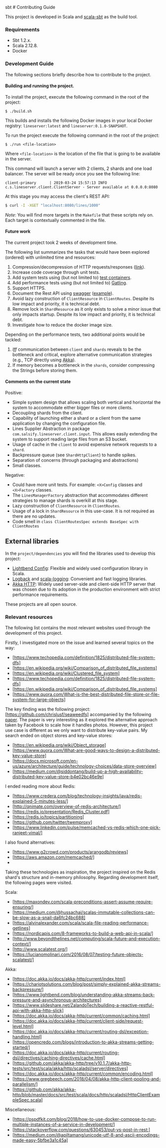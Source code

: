 sbt # Contributing Guide

This project is developed in Scala and [scala-sbt](https://www.scala-sbt.org/) as the build tool.

### Requirements

* Sbt 1.2.x.
* Scala 2.12.8.
* Docker

### Development Guide

The following sections briefly describe how to contribute to the project.

#### Building and running the project.

To install the project, execute the following command in the root of the project:

```
$ ./build.sh
```

This builds and installs the following Docker images in your local Docker registry: `lineserver:latest` and 
`lineserver:0.1.0-SNAPSHOT`.

To run the project execute the following command in the root of the project:
```
$ ./run <file-location>
```

Where `<file-location>` is the location of the file that is going to be available in the server.

This command will launch a server with 2 clients, 2 shards and one load balancer. The server will be ready once you see
the following line:

```
client-primary      | 2019-03-24 15:57:13 INFO  c.s.lineserver.client.ClientServer - Server available at 0.0.0.0:8080
```

At this stage you may access the client's REST API:

```bash
$ curl -I -XGET "localhost:8080/lines/1000"
```

*Note*: You will find more targets in the `Makefile` that these scripts rely on. Each target is contextually commented
in the file.

#### Future work

The current project took 2 weeks of development time. 

The following list summarizes the tasks that would have been explored (ordered) with unlimited time and resources:
1. Compression/decompression of HTTP requests/responses ([link](https://doc.akka.io/docs/akka-http/current/common/encoding.html)).
2. Increase code coverage through unit tests.
3. Add system tests using (but not limited to) [test containers](https://www.testcontainers.org/).
4. Add performance tests using (but not limited to) [Gatling](https://gatling.io/).
5. Support HTTPS.
6. Document the Rest API using [swagger](https://swagger.io/) ([example](https://blog.knoldus.com/swagger-ui-with-akka-http/)).
7. Avoid lazy construction of `ClientResource` in `ClientRoutes`. Despite its low impact and priority, it is technical debt.
8. Remove lock in `ShardResource` as it only exists to solve a minor issue that only impacts startup. 
   Despite its low impact and priority, it is technical debt.
9. Investigate how to reduce the docker image size.

Depending on the performance tests, two additional points would be tackled:
1. *Iff* communication between `client` and `shards` reveals to be the bottleneck and critical, explore alternative
   communication strategies (e.g., TCP directly using [Akka](https://doc.akka.io/docs/akka/2.5/io-tcp.html)). 
2. If memory becomes a bottleneck in the `shards`, consider compressing the Strings before storing them.

#### Comments on the current state

Positive: 
* Simple system design that allows scaling both vertical and horizontal the system to accommodate either bigger files
  or more clients.
* Decoupling shards from the client.
* Capability of launching either a shard or a client from the same application by changing the configuration file.
* Lines Supplier Abstraction in package `com.salsify.lineserver.client.input`. This allows easily extending the system
  to support reading large files from an S3 bucket.
* Usage of cache in the `client` to avoid expensive network requests to a `shard`.
* Backpressure queue (see `ShardHttpClient`) to handle spikes.
* Separation of concerns (through packaging and abstractions)
* Small classes.

Negative:
* Could have more unit tests. For example: `<X>Config` classes and `<X>Factory` classes.
* The `LinesManagerFactory` abstraction that accommodates different strategies to manage shards is overkill at this stage.
* Lazy construction of `ClientResource` in `ClientRoutes`.
* Usage of a lock in `ShardResource` in this use-case. It is not required as there are no updates.
* Code smell in `class ClientRoutesSpec extends BaseSpec with ClientRoutes`

## External libraries

In the `project/dependencies` you will find the libraries used to develop this project:

* [Lightbend Config](https://github.com/lightbend/config): Flexible and widely used configuration library in Scala.
* [Logback](https://logback.qos.ch/) and [scala-logging](https://github.com/lightbend/scala-logging): Convenient and fast
  logging libraries.
* [Akka HTTP](https://doc.akka.io/docs/akka-http/current/): Widely used server-side and client-side HTTP server that was
  chosen due to its adoption in the production environment with strict performance requirements.

These projects are all open source.


### Relevant resources

The following list contains the most relevant websites used through the development of this project.

Firstly, I investigated more on the issue and learned several topics on the way:
* [https://www.techopedia.com/definition/1825/distributed-file-system-dfs]
* [https://en.wikipedia.org/wiki/Comparison_of_distributed_file_systems]
* [https://en.wikipedia.org/wiki/Clustered_file_system]
* [https://www.techopedia.com/definition/1825/distributed-file-system-dfs]
* [https://en.wikipedia.org/wiki/Comparison_of_distributed_file_systems]
* [https://www.quora.com/What-is-the-best-distributed-file-store-or-file-system-for-large-objects]

The key finding was the following project: [https://github.com/chrislusf/seaweedfs] accompanied by the following 
[paper](https://www.usenix.org/legacy/event/osdi10/tech/full_papers/Beaver.pdf). The paper is very interesting as it
explored the alternative approach taken by Facebook to scale how it handles photos. However, this project use case is
different as we only want to distribute key-value pairs. My search ended on object stores and key-value stores:
* [https://en.wikipedia.org/wiki/Object_storage]
* [https://www.quora.com/What-are-good-ways-to-design-a-distributed-key-value-store]
* [https://docs.microsoft.com/en-us/azure/architecture/guide/technology-choices/data-store-overview]
* [https://medium.com/@siddontang/build-up-a-high-availability-distributed-key-value-store-b4e02bc46e9e]

I ended reading more about Redis:
* [https://www.credera.com/blog/technology-insights/java/redis-explained-5-minutes-less/]
* [http://qnimate.com/overview-of-redis-architecture/]
* [https://redis.io/presentation/Redis_Cluster.pdf]
* [https://redis.io/topics/partitioning]
* [https://github.com/twitter/twemproxy]
* [https://www.linkedin.com/pulse/memcached-vs-redis-which-one-pick-ranjeet-vimal/]


I also found alternatives:
* [https://www.g2crowd.com/products/arangodb/reviews]
* [https://aws.amazon.com/memcached/]
* 

Taking these technologies as inspiration, the project inspired on the Redis shard's structure and in-memory philosophy. 
Regarding development itself, the following pages were visited.

Scala:
* [https://maxondev.com/scala-preconditions-assert-assume-require-ensuring/]
* [https://medium.com/@hussachai/scalas-immutable-collections-can-be-slow-as-a-snail-da6fc24bc688]
* [https://alvinalexander.com/scala/scala-file-reading-performance-getlines]
* [https://nordicapis.com/8-frameworks-to-build-a-web-api-in-scala/]
* [http://www.beyondthelines.net/computing/scala-future-and-execution-context/]
* [http://www.scalatest.org/]
* [https://lucianomolinari.com/2016/08/07/testing-future-objects-scalatest/]


Akka:
* [https://doc.akka.io/docs/akka-http/current/index.html]
* [https://chariotsolutions.com/blog/post/simply-explained-akka-streams-backpressure/]
* [https://www.lightbend.com/blog/understanding-akka-streams-back-pressure-and-asynchronous-architectures]
* [https://www.slideshare.net/ZalandoTech/building-a-reactive-restful-api-with-akka-http-slick]
* [https://doc.akka.io/docs/akka-http/current/common/caching.html]
* [https://doc.akka.io/docs/akka-http/current/client-side/request-level.html]
* [https://doc.akka.io/docs/akka-http/current/routing-dsl/exception-handling.html]
* [https://opencredo.com/blogs/introduction-to-akka-streams-getting-started/]
* [https://doc.akka.io/docs/akka-http/current/routing-dsl/directives/caching-directives/cache.html]
* [https://github.com/akka/akka-http/tree/v10.1.7/akka-http-tests/src/test/scala/akka/http/scaladsl/server/directives]
* [https://doc.akka.io/docs/akka-http/current/common/encoding.html]
* [https://www.gregbeech.com/2018/04/08/akka-http-client-pooling-and-parallelism/]
* [https://github.com/akka/akka-http/blob/master/docs/src/test/scala/docs/http/scaladsl/HttpClientExampleSpec.scala]

Miscellaneous:
* [https://pspdfkit.com/blog/2018/how-to-use-docker-compose-to-run-multiple-instances-of-a-service-in-development/]
* [https://stackoverflow.com/questions/630453/put-vs-post-in-rest:]
* [https://medium.com/@apiltamang/unicode-utf-8-and-ascii-encodings-made-easy-5bfbe3a1c45a]
